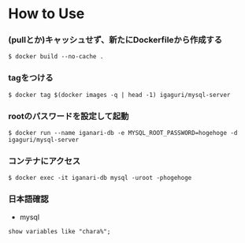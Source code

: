 # How to Use

### (pullとか)キャッシュせず、新たにDockerfileから作成する

```
$ docker build --no-cache .
```

### tagをつける

```
$ docker tag $(docker images -q | head -1) igaguri/mysql-server
```

### rootのパスワードを設定して起動

```
$ docker run --name iganari-db -e MYSQL_ROOT_PASSWORD=hogehoge -d  igaguri/mysql-server
```

### コンテナにアクセス

```
$ docker exec -it iganari-db mysql -uroot -phogehoge
```

### 日本語確認

+ mysql

```
show variables like "chara%";
```
